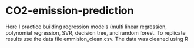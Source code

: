 # CO2-emission-prediction
Here I practice building regression models (multi linear regression, polynomial regression, SVR, decision tree, and random forest. To replicate results use the data file emmision_clean.csv. The data was cleaned using R
